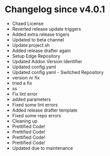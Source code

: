 # Changelog since v4.0.1
- Chaed License 
- Reverted release update triggers 
- Added extra release trigers 
- Updated to beta channel 
- Update project.sh 
- Added release drafter again 
- Setup Edge Repository 
- Updated Addon Version Identifier 
- Updated config.yaml 
- Updated config.yaml - Switched Repository 
- version nr fix 
- tried a fix 
- ss 
- Fix lint error 
- added parameters 
- Fixed some lint errors 
- Added release drafter template 
- Fixed some repo errors 
- Cleaning up 
- Prettified Code! 
- Prettified Code! 
- Prettified Code! 
- Prettified Code! 
- Updated due to maintenance 
